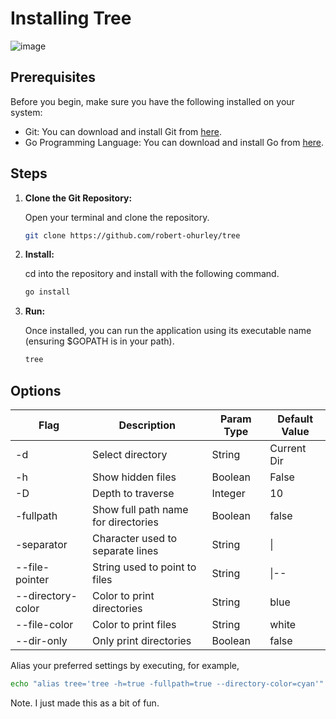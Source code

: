 
# Installing Tree

![image](https://github.com/robert-ohurley/tree/assets/96722504/9a3d2b8a-54a6-4dc0-b6b8-186c291d4f69)

## Prerequisites

Before you begin, make sure you have the following installed on your system:

- Git: You can download and install Git from [here](https://git-scm.com/downloads).
- Go Programming Language: You can download and install Go from [here](https://golang.org/dl/).

## Steps

1. **Clone the Git Repository:**

   Open your terminal and clone the repository.

   ```bash
   git clone https://github.com/robert-ohurley/tree
   ```
2. **Install:**
   
   cd into the repository and install with the following command.


   ```bash
   go install
   ```
3. **Run:**
   
   Once installed, you can run the application using its executable name (ensuring $GOPATH is in your path).


   ```bash
   tree
   ```

## Options
| Flag              | Description                        | Param Type | Default Value |
|-------------------|------------------------------------|------------|---------------|
| -d                | Select directory                   | String     | Current Dir   |
| -h                | Show hidden files                  | Boolean    | False         |
| -D                | Depth to traverse                  | Integer    | 10            |
| -fullpath         | Show full path name for directories| Boolean    | false         |
| -separator        | Character used to separate lines   | String     | \|            |
| --file-pointer    | String used to point to files      | String     | \|\--         |
| --directory-color | Color to print directories         | String     | blue          |
| --file-color      | Color to print files               | String     | white         |
| --dir-only        | Only print directories             | Boolean    | false         |

   
   Alias your preferred settings by executing, for example, 


   ```bash
   echo "alias tree='tree -h=true -fullpath=true --directory-color=cyan'" >> ~/.bashrc
   ```
   
Note. I just made this as a bit of fun.







